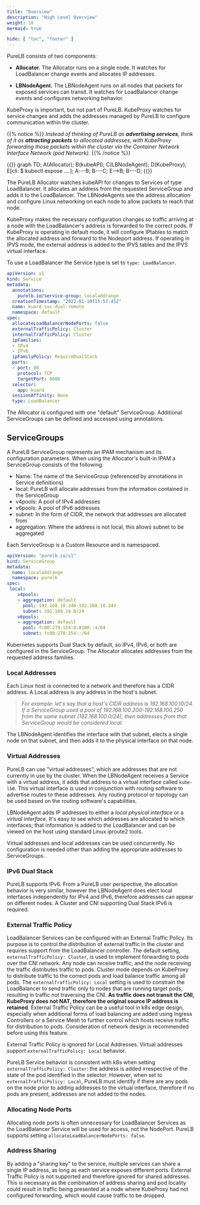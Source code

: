 ```yaml
---
title: "Overview"
description: "High Level Overview"
weight: 10
mermaid: true

hide: [ "toc", "footer" ]
---
```


PureLB consists of two components:

 * **Allocator.**  The Allocator runs on a single node. It watches for LoadBalancer change events and allocates IP addresses.

 * **LBNodeAgent.**  The LBNodeAgent runs on all nodes that packets for exposed services can transit. It watches for LoadBalancer change events and configures networking behavior.

KubeProxy is important, but not part of PureLB.  KubeProxy watches for service changes and adds the addresses managed by PureLB to configure communication within the cluster.

{{% notice %}} _Instead of thinking of PureLB as **advertising services**, think of it as **attracting packets** to allocated addresses, with KubeProxy forwarding those packets within the cluster via
 the Container Network Interface Network (pod Network)._ {{% /notice %}}

{{<mermaid align="center">}}
  graph TD;
    A(Allocator);
    B(kubeAPI);
    C(LBNodeAgent);
    D(KubeProxy);
    E[cli: $ kubectl expose ....];
    A---B;
    B---C;
    E-->B;
    B---D;
{{</mermaid>}}

The PureLB Allocator watches kubeAPI for changes to Services of type LoadBalancer. It allocates an address from the requested ServiceGroup and adds it to the LoadBalancer. The LBNodeAgents see the address allocation and configure Linux networking on each node to allow packets to reach that node.

KubeProxy makes the necessary configuration changes so traffic arriving at a node with the LoadBalancer's address is forwarded to the correct pods. If KubeProxy is operating in default mode, it will configure IPtables to match the allocated address and forward to the Nodeport address. If operating in IPVS mode, the external address is added to the IPVS tables and the IPVS virtual interface.

To use a LoadBalancer the Service type is set to `type: LoadBalancer`.

```yaml
apiVersion: v1
kind: Service
metadata:
  annotations:
    purelb.io/service-group: localaddrange
  creationTimestamp: "2022-01-10T15:57:45Z"
  name: kuard-svc-dual-remote
  namespace: default
spec:
  allocateLoadBalancerNodePorts: false
  externalTrafficPolicy: Cluster
  internalTrafficPolicy: Cluster
  ipFamilies:
  - IPv4
  - IPv6
  ipFamilyPolicy: RequireDualStack
  ports:
  - port: 80
    protocol: TCP
    targetPort: 8080
  selector:
    app: kuard
  sessionAffinity: None
  type: LoadBalancer
```

The Allocator is configured with one "default" ServiceGroup. Additional ServiceGroups can be defined and accessed using annotations.

## ServiceGroups

A PureLB ServiceGroup represents an IPAM mechanism and its configuration parameters. When using the Allocator's built-in IPAM a ServiceGroup consists of the following:

 * Name:  The name of the ServiceGroup (referenced by annotations in Service definitions)
 * local:  PureLB will allocate addresses from the information contained in the ServiceGroup
 * v4pools:  A pool of IPv4 addresses
 * v6pools:  A pool of IPv6 addresses
 * subnet:  In the form of CIDR, the network that addresses are allocated from
 * aggregation:  Where the address is not local, this allows subnet to be aggregated

Each ServiceGroup is a Custom Resource and is namespaced.

```yaml
apiVersion: "purelb.io/v1"
kind: ServiceGroup
metadata:
  name: localaddrange
  namespace: purelb
spec:
 local:
    v4pools:
    - aggregation: default
      pool: 192.168.10.240-192.168.10.243
      subnet: 192.168.10.0/24
    v6pools:
    - aggregation: default
      pool: fc00:270:154:0:8100::4/64
      subnet: fc00:270:154::/64
```

Kubernetes supports Dual Stack by default, so IPv4, IPv6, or both are configured in the ServiceGroup.  The Allocator allocates addresses from the requested address families.

### Local Addresses
Each Linux host is connected to a network and therefore has a CIDR address.  A Local address is any address in the host's subnet.

> _For example: let's say that a host's CIDR address is 192.168.100.10/24. If a ServiceGroup used a pool of 192.168.100.200-192.168.100.250 from the same subnet (192.168.100.0/24), then addresses from that ServiceGroup would be considered local._

The LBNodeAgent identifies the interface with that subnet, elects a single node on that subnet, and then adds it to the physical interface on that node.

### Virtual Addresses
PureLB can use "virtual addresses", which are addresses that are not currently in use by the cluster. When the LBNodeAgent receives a Service with a virtual address, it adds that address to a virtual interface called `kube-lb0`.  This virtual interface is used in conjunction with routing software to advertise routes to these addresses.  Any routing protocol or topology can be used based on the routing software's capabilities.

LBNodeAgent adds IP addresses to either a _local physical interface_ or a _virtual interface_. It's easy to see which addresses are allocated to which interfaces; that information is added to the LoadBalancer and can be viewed on the host using standard Linux iproute2 tools.

Virtual addresses and local addresses can be used concurrently. No configuration is needed other than adding the appropriate addresses to ServiceGroups.

### IPv6 Dual Stack
PureLB supports IPv6. From a PureLB user perspective, the allocation behavior is very similar, however the LBNodeAgent does elect local interfaces independently for IPv4 and IPv6, therefore addresses can appear on different nodes.  A Cluster and CNI supporting Dual Stack IPv6 is required.

### External Traffic Policy
LoadBalancer Services can be configured with an External Traffic Policy.  Its purpose is to control the distribution of external traffic in the cluster and requires support from the LoadBalancer controller.  The default setting, `externalTrafficPolicy: Cluster`, is used to implement forwarding to pods over the CNI network.  Any node can receive traffic, and the node receiving the traffic distributes traffic to pods. Cluster mode depends on KubeProxy to distribute traffic to the correct pods and load balance traffic among all pods.  The `externalTrafficPolicy: Local` setting is used to constrain the LoadBalancer to send traffic only to nodes that are running target pods, resulting in traffic not traversing the CNI.  **As traffic does not transit the CNI, KubeProxy does not NAT, therefore the original source IP address is retained**.  External Traffic Policy can be a useful tool in k8s edge design, especially when additional forms of load balancing are added using Ingress Controllers or a Service Mesh to further control which hosts receive traffic for distribution to pods. Consideration of network design is recommended before using this feature.

External Traffic Policy is ignored for Local Addresses. Virtual addresses support `externalTrafficPolicy: Local` behavior.

PureLB Service behavior is consistent with k8s when setting `externalTrafficPolicy: Cluster`: the address is added irrespective of the state of the pod identified in the selector.  However, when set to `externalTrafficPolicy: Local`, PureLB must identify if there are any pods on the node prior to adding addresses to the virtual interface, therefore if no pods are present, addresses are not added to the nodes.

### Allocating Node Ports
Allocating node ports is often unnecessary for LoadBalancer Services as the LoadBalancer Service will be used for access, not the NodePort.  PureLB supports setting `allocateLoadBalancerNodePorts: false`.

### Address Sharing
By adding a "sharing key" to the service, multiple services can share a single IP address, as long as each service exposes different ports. External Traffic Policy is not supported and therefore ignored for shared addresses. This is necessary as the combination of address sharing and pod locality could result in traffic being presented at a node where KubeProxy had not configured forwarding, which would cause traffic to be dropped.
